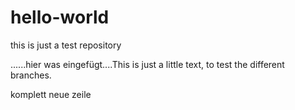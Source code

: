 # hello-world
this is just a test repository

......hier was eingefügt....This is just a little text, to test the different branches. 

komplett neue zeile
